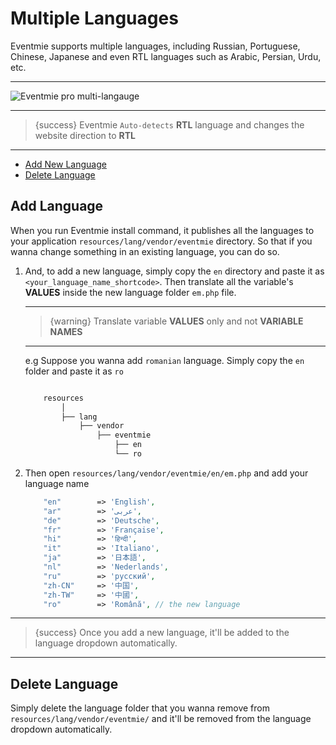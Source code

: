 # Multiple Languages

Eventmie supports multiple languages, including Russian, Portuguese, Chinese, Japanese and even RTL languages such as Arabic, Persian, Urdu, etc. 

---

![Eventmie pro multi-langauge](https://eventmie-pro-docs.classiebit.com/images/21-multi-regional.jpg "Eventmie pro multi-langauge")

---

> {success} Eventmie `Auto-detects` **RTL** language and changes the website direction to **RTL**

---

- [Add New Language](#Add-New-Language)
- [Delete Language](#Delete-Language)


<a name="Add-Language"></a>
## Add Language

When you run Eventmie install command, it publishes all the languages to your application `resources/lang/vendor/eventmie` directory. So that if you wanna change something in an existing language, you can do so. 

1. And, to add a new language, simply copy the `en` directory and paste it as `<your_language_name_shortcode>`. Then translate all the variable's **VALUES** inside the new language folder `em.php` file.

    ---

    >{warning} Translate variable **VALUES** only and not **VARIABLE NAMES**

    ---

    e.g Suppose you wanna add `romanian` language. Simply copy the `en` folder and paste it as `ro`

    ```bash

        resources
            │
            ├── lang
                ├── vendor
                    ├── eventmie
                        ├── en
                        └── ro

    ```


2. Then open `resources/lang/vendor/eventmie/en/em.php` and add your language name

    ```php
        "en"        => 'English',
        "ar"        => 'عربى',
        "de"        => 'Deutsche',
        "fr"        => 'Française',
        "hi"        => 'हिन्दी',
        "it"        => 'Italiano',
        "ja"        => '日本語',
        "nl"        => 'Nederlands',
        "ru"        => 'русский',
        "zh-CN"     => '中国',
        "zh-TW"     => '中國',
        "ro"        => 'Română', // the new language
    ```


---

>{success} Once you add a new language, it'll be added to the language dropdown automatically.

---

<a name="Delete-Language"></a>
## Delete Language

Simply delete the language folder that you wanna remove from `resources/lang/vendor/eventmie/` and it'll be removed from the language dropdown automatically.
